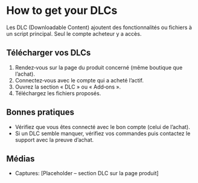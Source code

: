 # How to get your DLCs

Les DLC (Downloadable Content) ajoutent des fonctionnalités ou fichiers à un script principal. Seul le compte acheteur y a accès.

## Télécharger vos DLCs
1. Rendez‑vous sur la page du produit concerné (même boutique que l’achat).
2. Connectez‑vous avec le compte qui a acheté l’actif.
3. Ouvrez la section « DLC » ou « Add‑ons ».
4. Téléchargez les fichiers proposés.

## Bonnes pratiques
- Vérifiez que vous êtes connecté avec le bon compte (celui de l’achat).
- Si un DLC semble manquer, vérifiez vos commandes puis contactez le support avec la preuve d’achat.

## Médias
- Captures: [Placeholder – section DLC sur la page produit]


